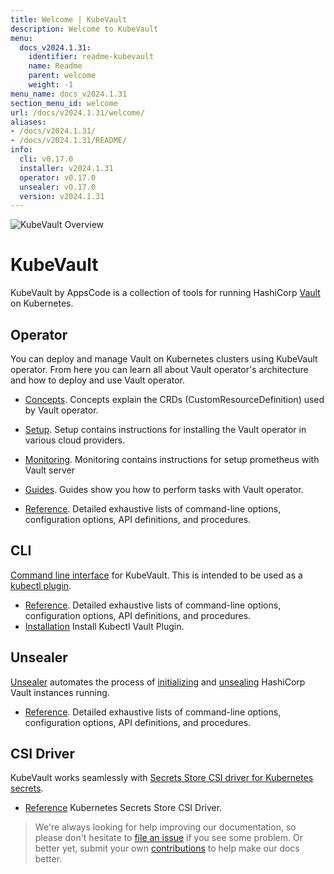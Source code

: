 ```yaml
---
title: Welcome | KubeVault
description: Welcome to KubeVault
menu:
  docs_v2024.1.31:
    identifier: readme-kubevault
    name: Readme
    parent: welcome
    weight: -1
menu_name: docs_v2024.1.31
section_menu_id: welcome
url: /docs/v2024.1.31/welcome/
aliases:
- /docs/v2024.1.31/
- /docs/v2024.1.31/README/
info:
  cli: v0.17.0
  installer: v2024.1.31
  operator: v0.17.0
  unsealer: v0.17.0
  version: v2024.1.31
---
```


![KubeVault Overview](/docs/v2024.1.31/images/kubevault-overview.svg)

# KubeVault

KubeVault by AppsCode is a collection of tools for running HashiCorp [Vault](https://www.vaultproject.io/) on Kubernetes. 

## Operator
You can deploy and manage Vault on Kubernetes clusters using KubeVault operator. From here you can learn all about Vault operator's architecture and how to deploy and use Vault operator.

- [Concepts](/docs/v2024.1.31/concepts/). Concepts explain the CRDs (CustomResourceDefinition) used by Vault operator.

- [Setup](/docs/v2024.1.31/setup/). Setup contains instructions for installing
  the Vault operator in various cloud providers.

- [Monitoring](/docs/v2024.1.31/guides/monitoring/overview). Monitoring contains instructions for setup prometheus with Vault server

- [Guides](/docs/v2024.1.31/guides/). Guides show you how to perform tasks with Vault operator.

- [Reference](/docs/v2024.1.31/reference/operator). Detailed exhaustive lists of
command-line options, configuration options, API definitions, and procedures.

## CLI

[Command line interface](https://github.com/kubevault/cli) for KubeVault. This is intended to be used as a [kubectl plugin](https://kubernetes.io/docs/tasks/extend-kubectl/kubectl-plugins/).

- [Reference](/docs/v2024.1.31/reference/cli). Detailed exhaustive lists of command-line options, configuration options, API definitions, and procedures.
- [Installation](/docs/v2024.1.31/setup/install/kubectl_plugin) Install Kubectl Vault Plugin.

## Unsealer

[Unsealer](https://github.com/kubevault/unsealer) automates the process of [initializing](https://www.vaultproject.io/docs/commands/operator/init.html) and [unsealing](https://www.vaultproject.io/docs/concepts/seal.html#unsealing) HashiCorp Vault instances running.

- [Reference](/docs/v2024.1.31/reference/unsealer). Detailed exhaustive lists of command-line options, configuration options, API definitions, and procedures.

## CSI Driver

KubeVault works seamlessly with [Secrets Store CSI driver for Kubernetes secrets](https://github.com/kubernetes-sigs/secrets-store-csi-driver).

- [Reference](https://secrets-store-csi-driver.sigs.k8s.io/) Kubernetes Secrets Store CSI Driver.


> We're always looking for help improving our documentation, so please don't hesitate to [file an issue](https://github.com/kubevault/project/issues/new) if you see some problem. Or better yet, submit your own [contributions](/docs/v2024.1.31/CONTRIBUTING) to help
make our docs better.
